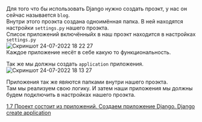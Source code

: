 Для того что бы использовать Django нужно создать проэкт, у нас он сейчас называется `blog`. <br>
Внутри этого проэкта создана одноимённая папка. В ней находятся настройки `settings.py` нашего проэкта.<br>
Список приложений включённыйх в наш проэкт находится в настройках `settings.py`<br> ![Скриншот 24-07-2022 18 22 27](https://user-images.githubusercontent.com/84935915/180654122-1e2e0ab4-ae4e-4709-990f-cc4550accda3.png)<br> Каждое приложение несёт в себе какую то функциональность.

Так же мы должны создать `application` приложения. <br>![Скриншот 24-07-2022 18 13 27](https://user-images.githubusercontent.com/84935915/180653716-b774c2a7-c978-48da-af51-a13731ebbc3e.png)


Приложения так же явяются папками внутри нашего проэкта.<br>
Там мы реализуем свою логику. И затем наши приложения мы должны будем подключить в настройках нашего проэкта.<br>











[1.7 Проект состоит из приложений. Создаем приложение Django. Django create application](https://cloud.mail.ru/public/Jrt5/SjrufgAxX/%5BSW.BAND%5D%201.%20Введение%20в%20курс%20дела/7.%20Проект%20состоит%20из%20приложений/%5BSW.BAND%5D%201.%20Проект%20состоит%20из%20приложений.mp4)
